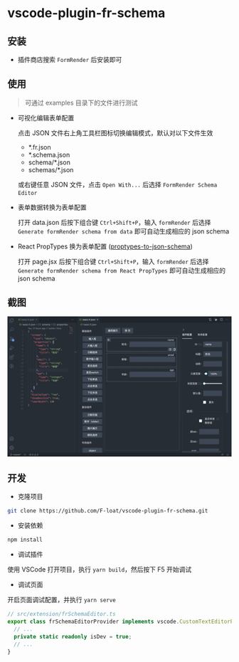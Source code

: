 # vscode-plugin-fr-schema

## 安装

* 插件商店搜索 `FormRender` 后安装即可

## 使用

> 可通过 examples 目录下的文件进行测试

* 可视化编辑表单配置
  
  点击 JSON 文件右上角工具栏图标切换编辑模式，默认对以下文件生效

  - *.fr.json
  - *.schema.json
  - schema/*.json
  - schemas/*.json

  或右键任意 JSON 文件，点击 `Open With...` 后选择 `FormRender Schema Editor`

* 表单数据转换为表单配置

  打开 data.json 后按下组合键 `Ctrl+Shift+P`，输入 `formRender` 后选择 `Generate formRender schema from data` 即可自动生成相应的 json schema

* React PropTypes 换为表单配置 ([proptypes-to-json-schema](https://github.com/form-render/proptypes-to-json-schema))

  打开 page.jsx 后按下组合键 `Ctrl+Shift+P`，输入 `formRender` 后选择 `Generate formRender schema from React PropTypes` 即可自动生成相应的 json schema

## 截图

![overview](./screenshot/overview.png)

## 开发

* 克隆项目

``` sh
git clone https://github.com/F-loat/vscode-plugin-fr-schema.git
```

* 安装依赖

``` sh
npm install
```

* 调试插件

使用 VSCode 打开项目，执行 `yarn build`，然后按下 F5 开始调试

* 调试页面

开启页面调试配置，并执行 `yarn serve`

``` ts
// src/extension/frSchemaEditor.ts
export class frSchemaEditorProvider implements vscode.CustomTextEditorProvider {
  // ...
  private static readonly isDev = true;
  // ...
}
```
